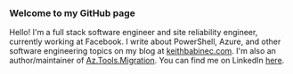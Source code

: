### Welcome to my GitHub page

Hello! I'm a full stack software engineer and site reliability engineer, currently working at Facebook. I write about PowerShell, Azure, and other software engineering topics on my blog at [keithbabinec.com](https://keithbabinec.com/). I'm also an author/maintainer of [Az.Tools.Migration](https://github.com/Azure/azure-powershell-migration). You can find me on LinkedIn [here](https://www.linkedin.com/in/keithbabinec).
